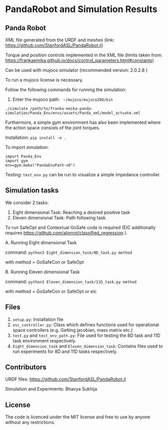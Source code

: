 # PandaRobot and Simulation Results

## Panda Robot

XML file generated from the URDF and meshes (link: https://github.com/StanfordASL/PandaRobot.jl)

Torque and position controls implemented in the XML file (limits taken from: https://frankaemika.github.io/docs/control_parameters.html#constants)


Can be used with mujoco simulator (recommended version: 2.0.2.8 )

To run a mujoco license is necessary.

Follow the following commands for running the simulation:

1. Enter the mujoco path: ``` ~/mujoco/mujoco200/bin```
```
./simulate /path/to/franka-emika-panda-simulation/Panda_Env/envs/assets/Panda_xml/model_actuate.xml
```

Furthermore, a simple gym environment has also been implemented where the action space consists of the joint torques.

Installation: ```pip install -e .``` 

To import simulation: 
``` 
import Panda_Env 
import gym
env=gym.make("PandaEnvPath-v0")
```

Testing:
``` test_env.py ``` can be run to visualize a simple impedance controller.


## Simulation tasks
We consider 2 tasks:

1. Eight dimensional Task: Reaching a desired positive task
2. Eleven dimensional Task: Path following task.

To run SafeOpt and Contextual GoSafe code is required (EIC additionally requires https://github.com/alonrot/classified_regression ).

A. Running Eight dimensional Task

command: ```python3 Eight_dimension_task/8D_task.py method ```

with method = GoSafeCon or SafeOpt


B. Running Eleven dimensional Task

command: ```python3 Eleven_dimension_task/11D_task.py method ```

with method = GoSafeCon or SafeOpt or eic

## Files
1. ```setup.py```: Installation file
2. ```osc_controller.py```: Class which defines functions used for operational space controllers (e.g. Getting jacobian, mass matrix etc.)
3. ```test.py``` and ```test_env_path.py```: File used for testing the 8D task and 11D task environment respectively.
4. ```Eight_dimension_task``` and ```Eleven_dimension_task```: Contains files used to run experiments for 8D and 11D tasks respectively. 

Contributors
-------
URDF files: https://github.com/StanfordASL/PandaRobot.jl

Simulation and Experiments: Bhavya Sukhija

License
-------

The code is licenced under the MIT license and free to use by anyone without any restrictions.
